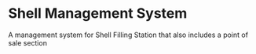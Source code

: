 # Shell Management System

A management system for Shell Filling Station that also includes a point of sale section
